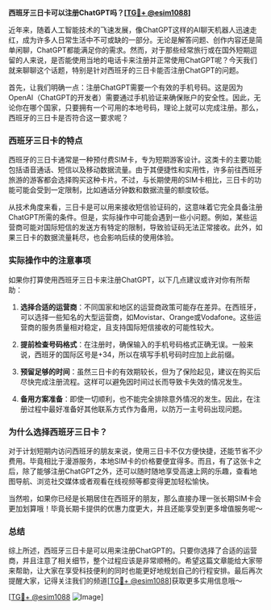 **西班牙三日卡可以注册ChatGPT吗？[[TG💪+ @esim1088](https://t.me/s/esim1088)]**

近年来，随着人工智能技术的飞速发展，像ChatGPT这样的AI聊天机器人迅速走红，成为许多人日常生活中不可或缺的一部分。无论是解答问题、创作内容还是简单闲聊，ChatGPT都能满足你的需求。然而，对于那些经常旅行或在国外短期逗留的人来说，是否能使用当地的电话卡来注册并正常使用ChatGPT呢？今天我们就来聊聊这个话题，特别是针对西班牙的三日卡能否注册ChatGPT的问题。

首先，让我们明确一点：注册ChatGPT需要一个有效的手机号码。这是因为OpenAI（ChatGPT的开发者）需要通过手机验证来确保账户的安全性。因此，无论你在哪个国家，只要拥有一个可用的本地号码，理论上就可以完成注册。那么，西班牙的三日卡是否符合这一要求呢？

### 西班牙三日卡的特点

西班牙的三日卡通常是一种预付费SIM卡，专为短期游客设计。这类卡的主要功能包括语音通话、短信以及移动数据流量。由于其便捷性和实用性，许多前往西班牙旅游的游客都会选择购买这种卡片。不过，与长期使用的SIM卡相比，三日卡的功能可能会受到一定限制，比如通话分钟数和数据流量的额度较低。

从技术角度来看，三日卡是可以用来接收短信验证码的，这意味着它完全具备注册ChatGPT所需的条件。但是，实际操作中可能会遇到一些小问题。例如，某些运营商可能对国际短信的发送方有特定的限制，导致验证码无法正常接收。此外，如果三日卡的数据流量耗尽，也会影响后续的使用体验。

### 实际操作中的注意事项

如果你打算使用西班牙三日卡来注册ChatGPT，以下几点建议或许对你有所帮助：

1. **选择合适的运营商**：不同国家和地区的运营商政策可能存在差异。在西班牙，可以选择一些知名的大型运营商，如Movistar、Orange或Vodafone。这些运营商的服务质量相对稳定，且支持国际短信接收的可能性较大。

2. **提前检查号码格式**：在注册时，确保输入的手机号码格式正确无误。一般来说，西班牙的国际区号是+34，所以在填写手机号码时应加上此前缀。

3. **预留足够的时间**：虽然三日卡的有效期较长，但为了保险起见，建议在购买后尽快完成注册流程。这样可以避免因时间过长而导致卡失效的情况发生。

4. **备用方案准备**：即使一切顺利，也不能完全排除意外情况的发生。因此，在注册过程中最好准备好其他联系方式作为备用，以防万一主号码出现问题。

### 为什么选择西班牙三日卡？

对于计划短期内访问西班牙的朋友来说，使用三日卡不仅方便快捷，还能节省不少费用。毕竟相比于漫游服务，本地SIM卡的价格要便宜得多。而且，有了这张卡之后，除了能够注册ChatGPT之外，还可以随时随地享受高速上网的乐趣，查看地图导航、浏览社交媒体或者观看在线视频等都变得更加轻松愉快。

当然啦，如果你已经是长期居住在西班牙的朋友，那么直接办理一张长期SIM卡会更加划算哦！毕竟长期卡提供的优惠力度更大，并且还能享受到更多增值服务呢～

### 总结

综上所述，西班牙三日卡是可以用来注册ChatGPT的。只要你选择了合适的运营商，并且注意了相关细节，整个过程应该是非常顺畅的。希望这篇文章能给大家带来帮助，让大家在享受科技便利的同时也能更好地规划自己的行程安排。最后再次提醒大家，记得关注我们的频道[[TG💪+ @esim1088](https://t.me/s/esim1088)]获取更多实用信息哦～ 

[[TG💪+ @esim1088](https://t.me/s/esim1088) ![Image](https://i.postimg.cc/4NQfJmqS/Snipaste-2025-05-13-00-14-12.png)]